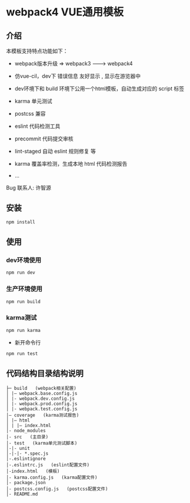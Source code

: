 # webpack4 VUE通用模板

## 介绍

本模板支持特点功能如下：
* webpack版本升级 =>  webpack3 ---> webpack4

* 仿vue-cil，dev下 错误信息 友好显示 , 显示在游览器中

* dev环境下和 build 环境下公用一个html模板，自动生成对应的 script 标签

* karma 单元测试

* postcss 兼容

* eslint 代码检测工具

* precommit 代码提交审核

* lint-staged 自动 eslint 规则修复 等

* karma 覆盖率检测，生成本地 html 代码检测报告

* ...


Bug 联系人: 许智源

## 安装
```bash
npm install
```

## 使用

### dev环境使用
```bash
npm run dev
```

### 生产环境使用

```bash
npm run build
```

### karma测试
```bash
npm run karma
```

- 新开命令行

```bash
npm run test
```

## 代码结构目录结构说明


```
├─ build   (webpack相关配置)
│ |– webpack.base.config.js
│ |- webpack.dev.config.js
│ |- webpack.prod.config.js
│ |- webpack.test.config.js
│– coverage   (karma测试报告)
│ |– html
│ | |– index.html
│- node_modules
│- src   (主目录)
│- test   (karma单元测试脚本)
│-|- unit
│-|-|- *.spec.js
│-.eslintignore
│-.eslintrc.js   (eslint配置文件)
│-index.html   (模板)
│- karma.config.js   (karma配置文件)
│- package.json
│- postcss.config.js   (postcss配置文件)
│- README.md
```


